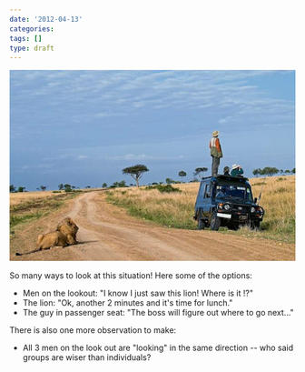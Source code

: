 ```yaml
---
date: '2012-04-13'
categories:
tags: []
type: draft 
---
```


![](../media/Looking_Lrg_728x485.jpg)

So many ways to look at this situation! Here some of the options: 

- Men on the lookout: "I know I just saw this lion! Where is it !?"
- The lion: "Ok, another 2 minutes and it's time for lunch."
- The guy in passenger seat: "The boss will figure out where to go next..."

There is also one more observation to make:

- All 3 men on the look out are "looking" in the same direction -- who said groups are wiser than individuals?